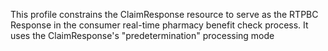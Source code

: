 This profile constrains the ClaimResponse resource to serve as the RTPBC Response in the consumer real-time pharmacy benefit check process. It uses the ClaimResponse's "predetermination" processing mode

<br><br>
